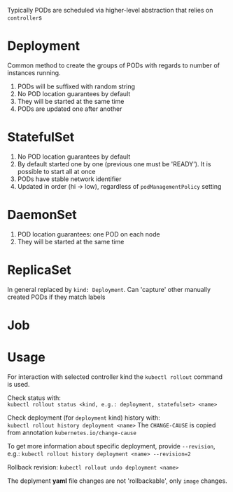 Typically PODs are scheduled via higher-level abstraction that relies on `controller`s

# Deployment
Common method to create the groups of PODs with regards to number of instances running.  

1. PODs will be suffixed with random string
2. No POD location guarantees by default
3. They will be started at the same time 
4. PODs are updated one after another

# StatefulSet

1. No POD location guarantees by default
2. By default started one by one (previous one must be 'READY'). It is possible to start all at once
3. PODs have stable network identifier
4. Updated in order (hi -> low), regardless of `podManagementPolicy` setting

# DaemonSet

1. POD location guarantees: one POD on each node
2. They will be started at the same time

# ReplicaSet
In general replaced by `kind: Deployment`. Can 'capture' other manually created PODs if they match labels

# Job

# Usage
For interaction with selected controller kind the `kubectl rollout` command is used.

Check status with:  
`kubectl rollout status <kind, e.g.: deployment, statefulset> <name>`

Check deployment (for `deployment` kind) history with:  
`kubectl rollout history deployment <name>` 
The `CHANGE-CAUSE` is copied from annotation `kubernetes.io/change-cause`

To get more information about specific deployment, provide `--revision`, e.g.: `kubectl rollout history deployment <name> --revision=2`

Rollback revision:
`kubectl rollout undo deployment <name>`

The deplyment **yaml** file changes are not 'rollbackable', only `image` changes.